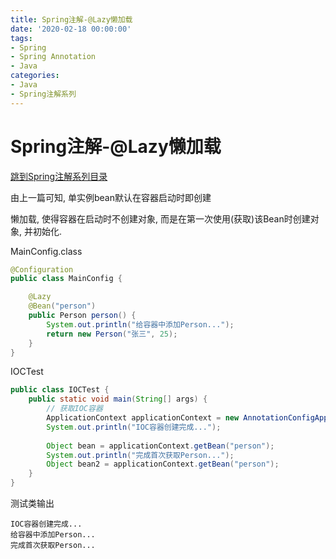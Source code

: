 ```yaml
---
title: Spring注解-@Lazy懒加载
date: '2020-02-18 00:00:00'
tags:
- Spring
- Spring Annotation
- Java
categories:
- Java
- Spring注解系列
---
```


# Spring注解-@Lazy懒加载

[跳到Spring注解系列目录](spring-anno-table.md)

由上一篇可知, 单实例bean默认在容器启动时即创建

懒加载, 使得容器在启动时不创建对象, 而是在第一次使用(获取)该Bean时创建对象, 并初始化.

MainConfig.class

```java
@Configuration
public class MainConfig {

    @Lazy
    @Bean("person")
    public Person person() {
        System.out.println("给容器中添加Person...");
        return new Person("张三", 25);
    }
}
```

IOCTest

```java
public class IOCTest {
    public static void main(String[] args) {
        // 获取IOC容器
        ApplicationContext applicationContext = new AnnotationConfigApplicationContext(MainConfig.class);
        System.out.println("IOC容器创建完成...");
        
        Object bean = applicationContext.getBean("person");
        System.out.println("完成首次获取Person...");
        Object bean2 = applicationContext.getBean("person");
    }
}
```

测试类输出

```
IOC容器创建完成...
给容器中添加Person...
完成首次获取Person...
```

